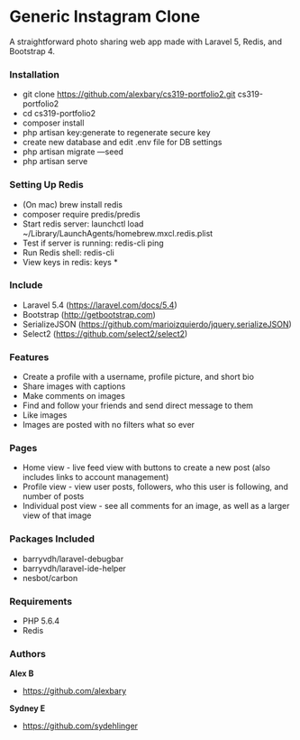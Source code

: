 # Generic Instagram Clone

A straightforward photo sharing web app made with Laravel 5, Redis, and Bootstrap 4.

### Installation
* git clone https://github.com/alexbary/cs319-portfolio2.git cs319-portfolio2
* cd cs319-portfolio2
* composer install
* php artisan key:generate to regenerate secure key
* create new database and edit .env file for DB settings
* php artisan migrate —seed
* php artisan serve

### Setting Up Redis
* (On mac) brew install redis
* composer require predis/predis
* Start redis server: launchctl load ~/Library/LaunchAgents/homebrew.mxcl.redis.plist
* Test if server is running: redis-cli ping
* Run Redis shell: redis-cli
* View keys in redis: keys *


### Include
* Laravel 5.4 (https://laravel.com/docs/5.4)
* Bootstrap (http://getbootstrap.com)
* SerializeJSON (https://github.com/marioizquierdo/jquery.serializeJSON)
* Select2 (https://github.com/select2/select2)


### Features
* Create a profile with a username, profile picture, and short bio
* Share images with captions
* Make comments on images
* Find and follow your friends and send direct message to them
* Like images
* Images are posted with no filters what so ever

### Pages

* Home view - live feed view with buttons to create a new post (also includes links to account management)
* Profile view - view user posts, followers, who this user is following, and number of posts  
* Individual post view - see all comments for an image, as well as a larger view of that image

### Packages Included
* barryvdh/laravel-debugbar
* barryvdh/laravel-ide-helper
* nesbot/carbon

### Requirements
* PHP 5.6.4
* Redis


### Authors
**Alex B**
- https://github.com/alexbary

**Sydney E**
- https://github.com/sydehlinger

